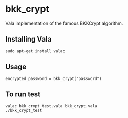# bkk_crypt

Vala implementation of the famous BKKCrypt algorithm. 

## Installing Vala
```shell
sudo apt-get install valac
```

## Usage

```vala
encrypted_password = bkk_crypt("password")
```

## To run test
```shell
valac bkk_crypt_test.vala bkk_crypt.vala
./bkk_crypt_test
```
